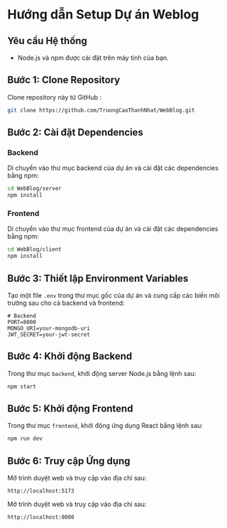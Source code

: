 


# Hướng dẫn Setup Dự án Weblog

## Yêu cầu Hệ thống

- Node.js và npm được cài đặt trên máy tính của bạn.

## Bước 1: Clone Repository

Clone repository này từ GitHub :

```bash
git clone https://github.com/TruongCaoThanhNhat/WebBlog.git
```

## Bước 2: Cài đặt Dependencies

### Backend

Di chuyển vào thư mục backend của dự án và cài đặt các dependencies bằng npm:

```bash
cd WebBlog/server
npm install
```

### Frontend

Di chuyển vào thư mục frontend của dự án và cài đặt các dependencies bằng npm:

```bash
cd WebBlog/client
npm install
```

## Bước 3: Thiết lập Environment Variables

Tạo một file `.env` trong thư mục gốc của dự án và cung cấp các biến môi trường sau cho cả backend và frontend:

```
# Backend
PORT=8000
MONGO_URI=your-mongodb-uri
JWT_SECRET=your-jwt-secret

```

## Bước 4: Khởi động Backend

Trong thư mục `backend`, khởi động server Node.js bằng lệnh sau:

```bash
npm start
```

## Bước 5: Khởi động Frontend

Trong thư mục `frontend`, khởi động ứng dụng React bằng lệnh sau:

```bash
npm run dev
```

## Bước 6: Truy cập Ứng dụng

Mở trình duyệt web và truy cập vào địa chỉ sau:

```
http://localhost:5173
```

Mở trình duyệt web và truy cập vào địa chỉ sau:

```
http://localhost:8000
```
